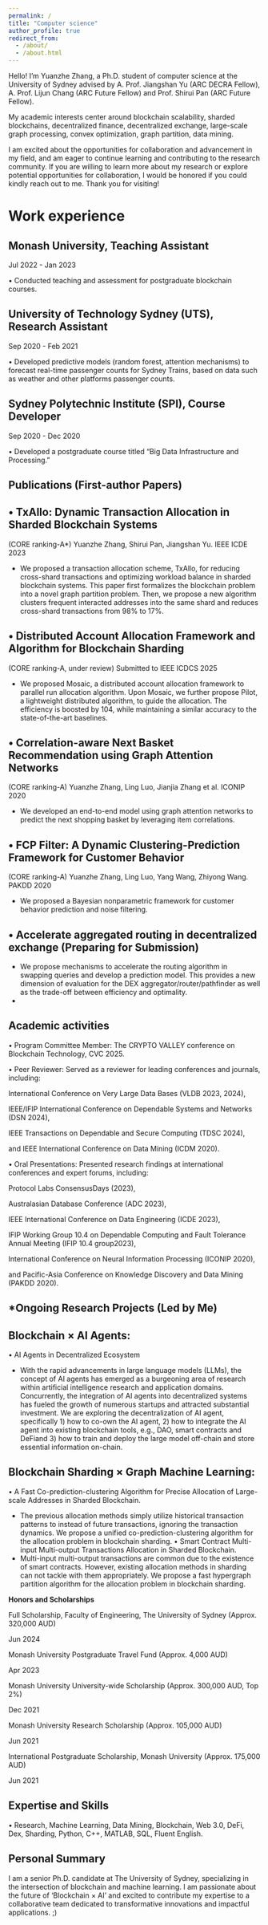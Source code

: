 ```yaml
---
permalink: /
title: "Computer science"
author_profile: true
redirect_from: 
  - /about/
  - /about.html
---
```


Hello! I’m Yuanzhe Zhang, a Ph.D. student of computer science at the University of Sydney advised by A. Prof. Jiangshan Yu (ARC DECRA Fellow), A. Prof. Lijun Chang (ARC Future Fellow) and Prof. Shirui Pan (ARC Future Fellow).

My academic interests center around blockchain scalability, sharded blockchains, decentralized finance, decentralized exchange, large-scale graph processing, convex optimization, graph partition, data mining.

I am excited about the opportunities for collaboration and advancement in my field, and am eager to continue learning and contributing to the research community. If you are willing to learn more about my research or explore potential opportunities for collaboration, I would be honored if you could kindly reach out to me. Thank you for visiting!


Work experience
======

Monash University, Teaching Assistant
---

Jul 2022 - Jan 2023

• Conducted teaching and assessment for postgraduate blockchain courses.

University of Technology Sydney (UTS), Research Assistant
--

Sep 2020 - Feb 2021

• Developed predictive models (random forest, attention mechanisms) to forecast real-time passenger counts for Sydney Trains, based on data such as weather and other platforms passenger counts.

Sydney Polytechnic Institute (SPI), Course Developer
--

Sep 2020 - Dec 2020

• Developed a postgraduate course titled “Big Data Infrastructure and Processing.”


Publications (First-author Papers)
------

• TxAllo: Dynamic Transaction Allocation in Sharded Blockchain Systems
----

(CORE ranking-A*) Yuanzhe Zhang, Shirui Pan, Jiangshan Yu. IEEE ICDE 2023

- We proposed a transaction allocation scheme, TxAllo, for reducing cross-shard transactions and optimizing workload balance in sharded blockchain systems. This paper first formalizes the blockchain problem into a novel graph partition problem. Then, we propose a new algorithm clusters frequent interacted addresses into the same shard and reduces cross-shard transactions from 98% to 17%.

• Distributed Account Allocation Framework and Algorithm for Blockchain Sharding
-----

(CORE ranking-A, under review) Submitted to IEEE ICDCS 2025

- We proposed Mosaic, a distributed account allocation framework to parallel run allocation algorithm. Upon Mosaic, we further propose Pilot, a lightweight distributed algorithm, to guide the allocation. The efficiency is boosted by 104, while maintaining a similar accuracy to the state-of-the-art baselines.
  
• Correlation-aware Next Basket Recommendation using Graph Attention Networks
-----

(CORE ranking-A) Yuanzhe Zhang, Ling Luo, Jianjia Zhang et al. ICONIP 2020

- We developed an end-to-end model using graph attention networks to predict the next shopping basket by leveraging item correlations.
  
• FCP Filter: A Dynamic Clustering-Prediction Framework for Customer Behavior
-

(CORE ranking-A) Yuanzhe Zhang, Ling Luo, Yang Wang, Zhiyong Wang. PAKDD 2020

- We proposed a Bayesian nonparametric framework for customer behavior prediction and noise filtering.
  
  
• Accelerate aggregated routing in decentralized exchange (Preparing for Submission)
-

- We propose mechanisms to accelerate the routing algorithm in swapping queries and develop a prediction model. This provides a new dimension of evaluation for the DEX aggregator/router/pathfinder as well as the trade-off between efficiency and optimality.
- 


Academic activities
------
• Program Committee Member: The CRYPTO VALLEY conference on Blockchain Technology, CVC 2025.

• Peer Reviewer: Served as a reviewer for leading conferences and journals, including:

International Conference on Very Large Data Bases (VLDB 2023, 2024),

IEEE/IFIP International Conference on Dependable Systems and Networks (DSN 2024),

IEEE Transactions on Dependable and Secure Computing (TDSC 2024),

and IEEE International Conference on Data Mining (ICDM 2020).

• Oral Presentations: Presented research findings at international conferences and expert forums, including:

Protocol Labs ConsensusDays (2023),

Australasian Database Conference (ADC 2023),

IEEE International Conference on Data Engineering (ICDE 2023),

IFIP Working Group 10.4 on Dependable Computing and Fault Tolerance Annual Meeting (IFIP 10.4 group2023),

International Conference on Neural Information Processing (ICONIP 2020),

and Pacific-Asia Conference on Knowledge Discovery and Data Mining (PAKDD 2020).


*Ongoing Research Projects (Led by Me)
------
Blockchain × AI Agents:
-
• AI Agents in Decentralized Ecosystem
- With the rapid advancements in large language models (LLMs), the concept of AI agents has emerged as a burgeoning area of research within artificial intelligence research and application domains. Concurrently, the integration of AI agents into decentralized systems has fueled the growth of numerous startups and attracted substantial investment. We are exploring the decentralization of AI agent, specifically 1) how to co-own the AI agent, 2) how to integrate the AI agent into existing blockchain tools, e.g., DAO, smart contracts and DeFiand 3) how to train and deploy the large model off-chain and store essential information on-chain.

Blockchain Sharding × Graph Machine Learning:
-
• A Fast Co-prediction-clustering Algorithm for Precise Allocation of Large-scale Addresses in Sharded Blockchain.
- The previous allocation methods simply utilize historical transaction patterns to instead of future transactions, ignoring the transaction dynamics. We propose a unified co-prediction-clustering algorithm for the allocation problem in blockchain sharding.
• Smart Contract Multi-input Multi-output Transactions Allocation in Sharded Blockchain.
- Multi-input multi-output transactions are common due to the existence of smart contracts. However, existing allocation methods in sharding can not tackle with them appropriately. We propose a fast hypergraph partition algorithm for the allocation problem in blockchain sharding.

**Honors and Scholarships**

Full Scholarship, Faculty of Engineering, The University of Sydney (Approx. 320,000 AUD) 

Jun 2024

Monash University Postgraduate Travel Fund (Approx. 4,000 AUD)

Apr 2023

Monash University University-wide Scholarship (Approx. 300,000 AUD, Top 2%)

Dec 2021

Monash University Research Scholarship (Approx. 105,000 AUD)

Jun 2021

International Postgraduate Scholarship, Monash University (Approx. 175,000 AUD)

Jun 2021


Expertise and Skills
------
• Research, Machine Learning, Data Mining, Blockchain, Web 3.0, DeFi, Dex, Sharding, Python, C++, MATLAB, SQL, Fluent English.

Personal Summary
------
I am a senior Ph.D. candidate at The University of Sydney, specializing in the intersection of blockchain and machine learning. I am passionate about the future of ‘Blockchain × AI’ and excited to contribute my expertise to a collaborative team dedicated to transformative innovations and impactful applications. ;)
